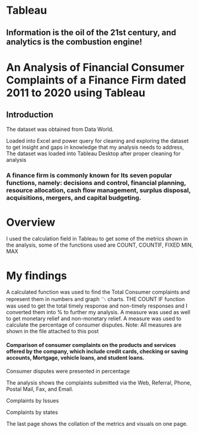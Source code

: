 # Tableau
## Information is the oil of the 21st century, and analytics is the combustion engine!

# An Analysis of Financial Consumer Complaints of a Finance Firm dated 2011 to 2020 using Tableau

## Introduction 
The dataset was obtained from Data World.

Loaded into Excel and power query for cleaning and exploring the dataset to get insight and gaps in knowledge that my analysis needs to address,
The dataset was loaded into Tableau Desktop after proper cleaning for analysis

### A finance firm is commonly known for Its seven popular functions, namely: decisions and control, financial planning, resource allocation, cash flow management, surplus disposal, acquisitions, mergers, and capital budgeting.

# Overview
I used the calculation field in Tableau to get some of the metrics shown in the analysis, some of the functions used are COUNT, COUNTIF, FIXED MIN, MAX 

# My findings
A calculated function was used to find the Total Consumer complaints and represent them in numbers and graph 〽️ charts.
THE COUNT IF function was used to get the total timely response and non-timely responses and I converted them into % to further my analysis.
A measure was used as well to get monetary relief and non-monetary relief.
A measure was used to calculate the percentage of consumer disputes.
Note: All measures are shown in the file attached to this post

#### Comparison of consumer complaints on the products and services offered by the company, which include credit cards, checking or saving accounts, Mortgage, vehicle loans, and student loans.
 
Consumer disputes were presented  in percentage 

The analysis shows the complaints submitted via the Web, Referral, Phone, Postal Mail,  Fax, and Email.

Complaints by Issues

Complaints by states

The last page shows the collation of the metrics and visuals on one page.
